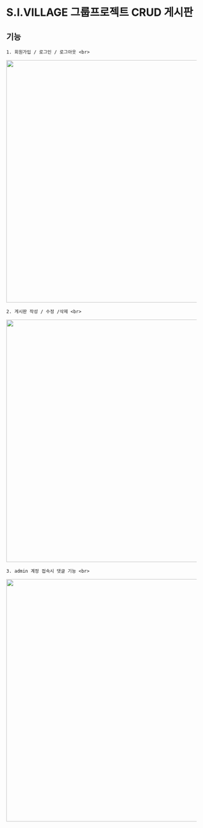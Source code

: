# S.I.VILLAGE 그룹프로젝트 CRUD 게시판

  ## 기능
    1. 회원가입 / 로그인 / 로그아웃 <br>
<p align="center">
  <img src="https://user-images.githubusercontent.com/107599536/210616123-2e47990b-a145-4839-adb8-    23253293a20f.gif" width="640">
</p>


    2. 게시판 작성 / 수정 /삭제 <br>
<p align="center">
  <img src="https://user-images.githubusercontent.com/107599536/210617104-2acbd227-8337-4cbe-a36c-275cbce88438.gif" width="640">
</p>


    3. admin 계정 접속시 댓글 기능 <br>
<p align="center">
  <img src="https://user-images.githubusercontent.com/107599536/210617303-e41d371c-0889-44f5-853e-f0d3edbe34a9.gif" width="640">
</p>

